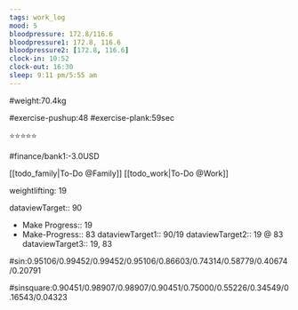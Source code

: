 ```yaml
---
tags: work_log
mood: 5
bloodpressure: 172.8/116.6
bloodpressure1: 172.8, 116.6
bloodpressure2: [172.8, 116.6]
clock-in: 10:52
clock-out: 16:30
sleep: 9:11 pm/5:55 am
---
```


#weight:70.4kg

#exercise-pushup:48
#exercise-plank:59sec


⭐⭐⭐⭐⭐

#finance/bank1:-3.0USD

[[todo_family|To-Do @Family]]
[[todo_work|To-Do @Work]]


weightlifting: 19

dataviewTarget:: 90
- Make Progress:: 19
- Make-Progress:: 83
dataviewTarget1:: 90/19
dataviewTarget2:: 19 @ 83
dataviewTarget3:: 19, 83

#sin:0.95106/0.99452/0.99452/0.95106/0.86603/0.74314/0.58779/0.40674/0.20791

#sinsquare:0.90451/0.98907/0.98907/0.90451/0.75000/0.55226/0.34549/0.16543/0.04323


